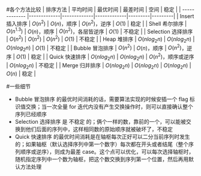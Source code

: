 #各个方法比较
| 排序方法         | 平均时间           | 最优时间           | 最差时间           | 空间      | 稳定      |
| ------------- |-------------|-------------|-------------|---------|---------|
| Insert 插入排序      | $O(n^2)$ | $O(n)$，顺序 | $O(n^2)$，逆序 | $O(1)$ | 稳定 |
| Shell 希尔排序      | $O(n^{1.3})$ | $O(n)$，顺序 | $O(n^2)$，各层皆逆序 | $O(1)$ | 不稳定 |
| Selection 选择排序      | $O(n^2)$ | $O(n^2)$ | $O(n^2)$ | $O(1)$ | 不稳定 |
| Heap 堆排序      | $O(nlog_2n)$ | $O(nlog_2n)$ | $O(nlog_2n)$ | $O(1)$ | 不稳定 |
| Bubble 冒泡排序      | $O(n^2)$ | $O(n)$，顺序 | $O(n^2)$，逆序 | $O(1)$ | 稳定 |
| Quick 快速排序      | $O(nlog_2n)$ | $O(nlog_2n)$ | $O(n^2)$，顺序或逆序 | $O(nlog_2n)$ | 不稳定 |
| Merge 归并排序      | $O(nlog_2n)$ | $O(nlog_2n)$ | $O(nlog_2n)$ | $O(n)$ | 稳定 |


#一些细节
- Bubble 冒泡排序 的最优时间消耗的话，需要算法实现的时候安插一个 flag 标识值交换；当一次全量 for 迭代内没有产生交换操作时，则可以直接确认整个序列已经顺序
- Selection 选择排序 是 不稳定 的；俩个一样的数，靠前的一个，可以能被交换到他们后面的序列中，这样相同数的原始顺序就被破坏了，不稳定
- Quick 快速排序 的最优时间消耗是在轴枢每次正好可以二分当前序列时发生的；如果轴枢（默认选择序列中第一个数字）每次都在开头或者结尾（整个序列顺序或逆序），则成为最差 case。这个点可以优化，可以每次选择轴枢时，随机指定序列中一个数为轴枢，把这个数交换到序列第一个位置，然后再用默认方法处理